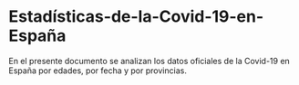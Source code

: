 # Estadísticas-de-la-Covid-19-en-España
En el presente documento se analizan los datos oficiales de la Covid-19 en España por edades, por fecha y por provincias.

